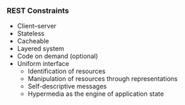 ### REST Constraints

* Client–server
* Stateless
* Cacheable
* Layered system
* Code on demand (optional)
* <span class="fragment highlight-red" data-fragment-index="1">Uniform interface</span>
    * <span class="fragment highlight-red" data-fragment-index="1">Identification of resources</span>
    * <span class="fragment highlight-red" data-fragment-index="1">Manipulation of resources through representations</span>
    * <span class="fragment highlight-red" data-fragment-index="1">Self-descriptive messages</span>
    * <span class="fragment highlight-red" data-fragment-index="1">Hypermedia as the engine of application state</span>
